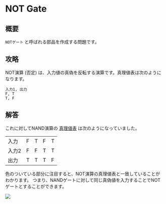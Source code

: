 # NOT Gate

## 概要

`NOTゲート` と呼ばれる部品を作成する問題です。

## 攻略

NOT演算 (否定) は、入力値の真偽を反転する演算です。真理値表は次のようになります。

```truth_table
入力1, 出力
F, T
T, F
```

## 解答

<div class="spoiler">

これに対してNAND演算の [真理値表](#truth_table) は次のようになっていました。

<table class="truth">
    <tbody>
        <tr>
            <td>入力</td>
            <td class="F">F</td>
            <td class="_">T</td>
            <td class="_">F</td>
            <td class="T">T</td>
        </tr>
        <tr>
            <td>入力2</td>
            <td class="F">F</td>
            <td class="_">F</td>
            <td class="_">T</td>
            <td class="T">T</td>
        </tr>
        <tr>
            <td>出力</td>
            <td class="T">T</td>
            <td class="_">T</td>
            <td class="_">T</td>
            <td class="F">F</td>
        </tr>
    </tbody>
</table>

色のついている部分に注目すると、NOT演算の真理値表と一致していることがわかります。
つまり、NANDゲートに対して同じ真偽値を入力することでNOTゲートとすることができます。

![](https://gyazo.com/e17616ac09dffbabb23b2e54ee4eb6a0.png)

</div>